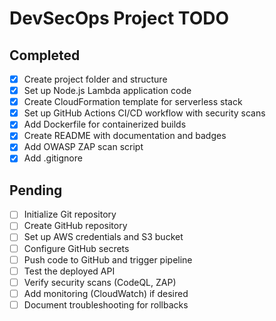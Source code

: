 # DevSecOps Project TODO

## Completed
- [x] Create project folder and structure
- [x] Set up Node.js Lambda application code
- [x] Create CloudFormation template for serverless stack
- [x] Set up GitHub Actions CI/CD workflow with security scans
- [x] Add Dockerfile for containerized builds
- [x] Create README with documentation and badges
- [x] Add OWASP ZAP scan script
- [x] Add .gitignore

## Pending
- [ ] Initialize Git repository
- [ ] Create GitHub repository
- [ ] Set up AWS credentials and S3 bucket
- [ ] Configure GitHub secrets
- [ ] Push code to GitHub and trigger pipeline
- [ ] Test the deployed API
- [ ] Verify security scans (CodeQL, ZAP)
- [ ] Add monitoring (CloudWatch) if desired
- [ ] Document troubleshooting for rollbacks
